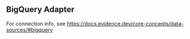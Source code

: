## BigQuery Adapter

For connection info, see https://docs.evidence.dev/core-concepts/data-sources/#bigquery
